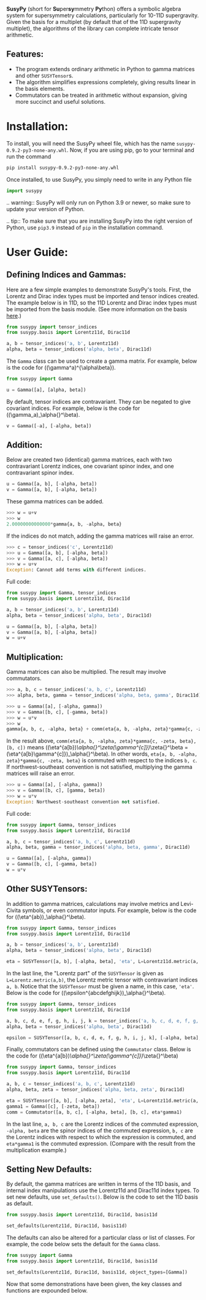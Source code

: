 **SusyPy** (short for **Su**per**sy**mmetry **Py**thon) offers a symbolic algebra system for supersymmetry calculations, particularly for 10-11D supergravity. Given the basis for a multiplet (by default that of the 11D supergravity multiplet), the algorithms of the library can complete intricate tensor arithmetic.

## **Features:**
* The program extends ordinary arithmetic in Python to gamma matrices and other `SUSYTensor`s.
* The algorithm simplifies expressions completely, giving results linear in the basis elements.
* Commutators can be treated in arithmetic without expansion, giving more succinct and useful solutions.

# Installation:

To install, you will need the SusyPy wheel file, which has the name `susypy-0.9.2-py3-none-any.whl`. Now, if you are using pip, go to your terminal and run the command

```bash
pip install susypy-0.9.2-py3-none-any.whl
```

Once installed, to use SusyPy, you simply need to write in any Python file

```python
import susypy
```

.. warning::
	SusyPy will only run on Python 3.9 or newer, so make sure to update your version of Python.

.. tip::
	To make sure that you are installing SusyPy into the right version of Python, use `pip3.9` instead of `pip` in the installation command.

# User Guide:
## **Defining Indices and Gammas:**
Here are a few simple examples to demonstrate SusyPy's tools. First, the Lorentz and Dirac index types must be imported and tensor indices created. The example below is in 11D, so the 11D Lorentz and Dirac index types must be imported from the basis module. (See more information on the basis [here](basis/index.html).)

```python
from susypy import tensor_indices
from susypy.basis import Lorentz11d, Dirac11d

a, b = tensor_indices('a, b', Lorentz11d)
alpha, beta = tensor_indices('alpha, beta', Dirac11d)
```

The `Gamma` class can be used to create a gamma matrix. For example, below is the code for \((\gamma^a)^{\alpha\beta}\).

```python
from susypy import Gamma

u = Gamma([a], [alpha, beta])
```

By default, tensor indices are contravariant. They can be negated to give covariant indices. For example, below is the code for \((\gamma_a)_\alpha{}^\beta\).

```python
v = Gamma([-a], [-alpha, beta])
```

## **Addition:**

Below are created two (identical) gamma matrices, each with two contravariant Lorentz indices, one covariant spinor index, and one contravariant spinor index.

```python
u = Gamma([a, b], [-alpha, beta])
v = Gamma([a, b], [-alpha, beta])
```

These gamma matrices can be added.

```python
>>> w = u+v
>>> w
2.00000000000000*gamma{a, b, -alpha, beta}
```

If the indices do not match, adding the gamma matrices will raise an error.

```python
>>> c = tensor_indices('c', Lorentz11d)
>>> u = Gamma([a, b], [-alpha, beta])
>>> v = Gamma([a, c], [-alpha, beta])
>>> w = u+v
Exception: Cannot add terms with different indices.
```

Full code:

```python
from susypy import Gamma, tensor_indices
from susypy.basis import Lorentz11d, Dirac11d

a, b = tensor_indices('a, b', Lorentz11d)
alpha, beta = tensor_indices('alpha, beta', Dirac11d)

u = Gamma([a, b], [-alpha, beta])
v = Gamma([a, b], [-alpha, beta])
w = u+v
```

## **Multiplication:**

Gamma matrices can also be multiplied. The result may involve commutators.

```python
>>> a, b, c = tensor_indices('a, b, c', Lorentz11d)
>>> alpha, beta, gamma = tensor_indices('alpha, beta, gamma', Dirac11d)

>>> u = Gamma([a], [-alpha, gamma])
>>> v = Gamma([b, c], [-gamma, beta])
>>> w = u*v
>>> w
gamma{a, b, c, -alpha, beta} + comm(eta{a, b, -alpha, zeta}*gamma{c, -zeta, beta}, [b, c])
```

In the result above, `comm(eta{a, b, -alpha, zeta}*gamma{c, -zeta, beta}, [b, c])` means \((\eta^{a[b})_\alpha{}^\zeta(\gamma^{c]})_\zeta{}^\beta = (\eta^{a[b}\gamma^{c]})_\alpha{}^\beta\). In other words, `eta{a, b, -alpha, zeta}*gamma{c, -zeta, beta}` is commuted with respect to the indices `b, c`. If northwest-southeast convention is not satisfied, multiplying the gamma matrices will raise an error.

```python
>>> u = Gamma([a], [-alpha, gamma])
>>> v = Gamma([b, c], [gamma, beta])
>>> w = u*v
Exception: Northwest-southeast convention not satisfied.
```

Full code:

```python
from susypy import Gamma, tensor_indices
from susypy.basis import Lorentz11d, Dirac11d

a, b, c = tensor_indices('a, b, c', Lorentz11d)
alpha, beta, gamma = tensor_indices('alpha, beta, gamma', Dirac11d)

u = Gamma([a], [-alpha, gamma])
v = Gamma([b, c], [-gamma, beta])
w = u*v
```

## **Other SUSYTensors:**
In addition to gamma matrices, calculations may involve metrics and Levi-Civita symbols, or even commutator inputs. For example, below is the code for \((\eta^{ab})_\alpha{}^\beta\).

```python
from susypy import Gamma, tensor_indices
from susypy.basis import Lorentz11d, Dirac11d

a, b = tensor_indices('a, b', Lorentz11d)
alpha, beta = tensor_indices('alpha, beta', Dirac11d)

eta = SUSYTensor([a, b], [-alpha, beta], 'eta', L=Lorentz11d.metric(a, b))
```

In the last line, the "Lorentz part" of the `SUSYTensor` is given as `L=Lorentz.metric(a,b)`, the Lorentz metric tensor with contravariant indices `a, b`. Notice that the `SUSYTensor` must be given a name, in this case, `'eta'`. Below is the code for \((\epsilon^{abcdefghijk})_\alpha{}^\beta\).

```python
from susypy import Gamma, tensor_indices
from susypy.basis import Lorentz11d, Dirac11d

a, b, c, d, e, f, g, h, i, j, k = tensor_indices('a, b, c, d, e, f, g, h, i, j, k', Lorentz11d)
alpha, beta = tensor_indices('alpha, beta', Dirac11d)

epsilon = SUSYTensor([a, b, c, d, e, f, g, h, i, j, k], [-alpha, beta], 'epsilon', L=Lorentz11d.epsilon(a, b))
```

Finally, commutators can be defined using the `Commutator` class. Below is the code for \((\eta^{a[b})_\alpha{}^\zeta(\gamma^{c]})_\zeta{}^\beta\)

```python
from susypy import Gamma, tensor_indices
from susypy.basis import Lorentz11d, Dirac11d

a, b, c = tensor_indices('a, b, c', Lorentz11d)
alpha, beta, zeta = tensor_indices('alpha, beta, zeta', Dirac11d)

eta = SUSYTensor([a, b], [-alpha, zeta], 'eta', L=Lorentz11d.metric(a, b))
gamma1 = Gamma([c], [-zeta, beta])
comm = Commutator([a, b, c], [-alpha, beta], [b, c], eta*gamma1)
```

In the last line, `a, b, c` are the Lorentz indices of the commuted expression, `-alpha, beta` are the spinor indices of the commuted expression, `b, c` are the Lorentz indices with respect to which the expression is commuted, and `eta*gamma1` is the commuted expression. (Compare with the result from the multiplication example.)

## **Setting New Defaults:**
By default, the gamma matrices are written in terms of the 11D basis, and internal index manipulations use the Lorentz11d and Dirac11d index types. To set new defaults, use `set_defaults()`. Below is the code to set the 11D basis as default.

```python
from susypy.basis import Lorentz11d, Dirac11d, basis11d

set_defaults(Lorentz11d, Dirac11d, basis11d)
```

The defaults can also be altered for a particular class or list of classes. For example, the code below sets the default for the `Gamma` class.

```python
from susypy import Gamma
from susypy.basis import Lorentz11d, Dirac11d, basis11d

set_defaults(Lorentz11d, Dirac11d, basis11d, object_types=[Gamma])
```

Now that some demonstrations have been given, the key classes and functions are
expounded below.